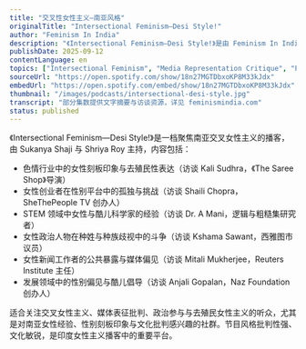 ```yaml
---
title: "交叉性女性主义—南亚风格"
originalTitle: "Intersectional Feminism—Desi Style!"
author: "Feminism In India"
description: "《Intersectional Feminism—Desi Style!》是由 Feminism In India 出品的播客，聚焦南亚语境下的交叉女性主义议题。节目由 Sukanya Shaji 与 Shriya Roy 主持，内容涵盖女性在政治、科技、色情、媒体与发展领域中的刻板印象与挑战，强调去殖民视角与性别正义。风格批判性强、文化敏锐，适合关注南亚女性经验与交叉性议题的听众。Spotify 评分为 4.7（47 条评论），为印度女性主义播客中的代表作品。"
publishDate: 2025-09-12
contentLanguage: en
topics: ["Intersectional Feminism", "Media Representation Critique", "Political Participation", "Gender Politics", "Decolonial Feminism"]
sourceUrl: "https://open.spotify.com/show/18n27MGTDbxoKP8M33kJdx"
embedUrl: "https://open.spotify.com/embed/show/18n27MGTDbxoKP8M33kJdx"
thumbnail: "/images/podcasts/intersectional-desi-style.jpg"
transcript: "部分集数提供文字摘要与访谈资源，详见 feminismindia.com"
status: published
---
```


《Intersectional Feminism—Desi Style!》是一档聚焦南亚交叉女性主义的播客，由 Sukanya Shaji 与 Shriya Roy 主持，内容包括：

- 色情行业中的女性刻板印象与去殖民性表达（访谈 Kali Sudhra，《The Saree Shop》导演）
- 女性创业者在性别平台中的孤独与挑战（访谈 Shaili Chopra，SheThePeople TV 创办人）
- STEM 领域中女性与酷儿科学家的经验（访谈 Dr. A Mani，逻辑与粗糙集研究者）
- 女性政治人物在种姓与种族歧视中的斗争（访谈 Kshama Sawant，西雅图市议员）
- 女性新闻工作者的公共暴露与媒体偏见（访谈 Mitali Mukherjee，Reuters Institute 主任）
- 发展领域中的性别偏见与酷儿倡导（访谈 Anjali Gopalan，Naz Foundation 创办人）

适合关注交叉女性主义、媒体表征批判、政治参与与去殖民女性主义的听众，尤其是对南亚女性经验、性别刻板印象与文化批判感兴趣的社群。节目风格批判性强、文化敏锐，是印度女性主义播客中的重要平台。
